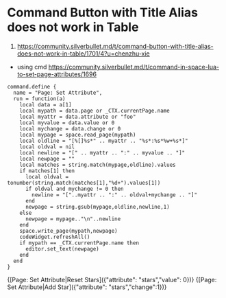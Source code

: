
# Command Button with Title Alias does not work in Table

1. https://community.silverbullet.md/t/command-button-with-title-alias-does-not-work-in-table/1701/4?u=chenzhu-xie
- using cmd https://community.silverbullet.md/t/command-in-space-lua-to-set-page-attributes/1696

```space-lua
command.define {
  name = "Page: Set Attribute",
  run = function(a)
    local data = a[1]
    local mypath = data.page or _CTX.currentPage.name
    local myattr = data.attribute or "foo"
    local myvalue = data.value or 0
    local mychange = data.change or 0
    local mypage = space.read_page(mypath)
    local oldline = "[%[]%s*" .. myattr .. "%s*:%s*%w+%s*]"
    local oldval = nil
    local newline = "[" .. myattr .. ":" .. myvalue .. "]"
    local newpage = ""
    local matches = string.match(mypage,oldline).values
    if matches[1] then
      local oldval = tonumber(string.match(matches[1],"%d+").values[1])
      if oldval and mychange != 0 then
        newline = "["..myattr .. ":" .. oldval+mychange .. "]"
      end 
      newpage = string.gsub(mypage,oldline,newline,1)
    else
      newpage = mypage.."\n"..newline
    end
    space.write_page(mypath,newpage)
    codeWidget.refreshAll()
    if mypath == _CTX.currentPage.name then
      editor.set_text(newpage)
    end
  end
}
```

{[Page: Set Attribute|Reset Stars]({"attribute": "stars","value": 0})}
{[Page: Set Attribute|Add Star]({"attribute": "stars","change":1})}
